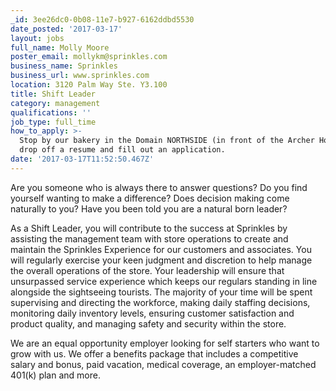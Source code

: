 ```yaml
---
_id: 3ee26dc0-0b08-11e7-b927-6162ddbd5530
date_posted: '2017-03-17'
layout: jobs
full_name: Molly Moore
poster_email: mollykm@sprinkles.com
business_name: Sprinkles
business_url: www.sprinkles.com
location: 3120 Palm Way Ste. Y3.100
title: Shift Leader
category: management
qualifications: ''
job_type: full_time
how_to_apply: >-
  Stop by our bakery in the Domain NORTHSIDE (in front of the Archer Hotel) to
  drop off a resume and fill out an application.
date: '2017-03-17T11:52:50.467Z'
---
```

Are you someone who is always there to answer questions? Do you find yourself wanting to make a difference? Does decision making come naturally to you? Have you been told you are a natural born leader?

As a Shift Leader, you will contribute to the success at Sprinkles by assisting the management team with store operations to create and maintain the Sprinkles Experience for our customers and associates. You will regularly exercise your keen judgment and discretion to help manage the overall operations of the store. Your leadership will ensure that unsurpassed service experience which keeps our regulars standing in line alongside the sightseeing tourists. The majority of your time will be spent supervising and directing the workforce, making daily staffing decisions, monitoring daily inventory levels, ensuring customer satisfaction and product quality, and managing safety and security within the store.

We are an equal opportunity employer looking for self starters who want to grow with us. We offer a benefits package that includes a competitive salary and bonus, paid vacation, medical coverage, an employer-matched 401(k) plan and more.
